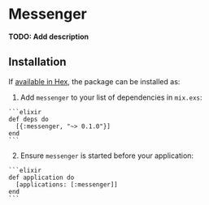 # Messenger

**TODO: Add description**

## Installation

If [available in Hex](https://hex.pm/docs/publish), the package can be installed as:

  1. Add `messenger` to your list of dependencies in `mix.exs`:

    ```elixir
    def deps do
      [{:messenger, "~> 0.1.0"}]
    end
    ```

  2. Ensure `messenger` is started before your application:

    ```elixir
    def application do
      [applications: [:messenger]]
    end
    ```

